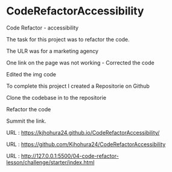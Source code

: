 # CodeRefactorAccessibility

Code Refactor - accessibility

The task for this project was to refactor the code. 

The ULR was for a marketing agency

One link on the page was not working - Corrected the code

Edited the img code 

To complete this project I created a Repositorie on Github

Clone the codebase in to the repositorie

Refactor the code

Summit the link.

URL : https://kjhohura24.github.io/CodeRefactorAccessibility/

URL : https://github.com/Kjhohura24/CodeRefactorAccessibility 

URL : http://127.0.0.1:5500/04-code-refactor-lesson/challenge/starter/index.html
